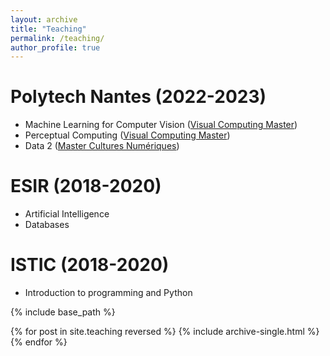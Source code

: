 ```yaml
---
layout: archive
title: "Teaching"
permalink: /teaching/
author_profile: true
---
```


Polytech Nantes (2022-2023)
====

* Machine Learning for Computer Vision ([Visual Computing Master](https://polytech.univ-nantes.fr/fr/les-formations/masters-internationaux/visual-computing-masters-degree-vico))
* Perceptual Computing ([Visual Computing Master](https://polytech.univ-nantes.fr/fr/les-formations/masters-internationaux/visual-computing-masters-degree-vico))
* Data 2 ([Master Cultures Numériques](https://mcn.univ-nantes.fr/))

ESIR (2018-2020)
====

* Artificial Intelligence
* Databases

ISTIC (2018-2020)
====
* Introduction to programming and Python

{% include base_path %}

{% for post in site.teaching reversed %}
  {% include archive-single.html %}
{% endfor %}
